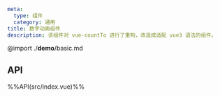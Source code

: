 ```yaml
meta:
  type: 组件
  category: 通用
title: 数字动画组件
description: 该组件对 vue-countTo 进行了重构，改造成适配 vue3 语法的组件。
```

@import ./__demo__/basic.md

## API

%%API(src/index.vue)%%

